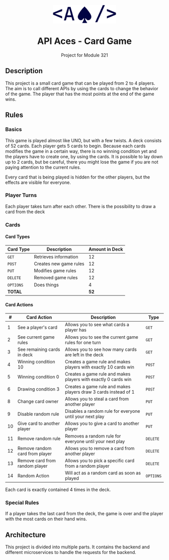 <div align="center">
  <img align="center" src="./resources/logo.svg" alt="API Aces Logo" width="200"/>
  <h1>API Aces - Card Game</h1>
  <span>Project for Module 321</span>
</div>

## Description

This project is a small card game that can be played from 2 to 4 players. The aim is to call different APIs by using the cards to change the behavior of the game. The player that has the most points at the end of the game wins.

## Rules

### Basics

This game is played almost like UNO, but with a few twists. A deck consists of 52 cards. Each player gets 5 cards to begin. Because each cards modifies the game in a certain way, there is no winning condition yet and the players have to create one, by using the cards. It is possible to lay down up to 2 cards, but be careful, there you might lose the game if you are not paying attention to the current rules.

Every card that is being played is hidden for the other players, but the effects are visible for everyone.

### Player Turns

Each player takes turn after each other. There is the possibility to draw a card from the deck

### Cards

#### Card Types

| Card Type | Description            | Amount in Deck |
| --------- | ---------------------- | -------------- |
| `GET`     | Retrieves information  | 12             |
| `POST`    | Creates new game rules | 12             |
| `PUT`     | Modifies game rules    | 12             |
| `DELETE`  | Removed game rules     | 12             |
| `OPTIONS` | Does things            | 4              |
| **TOTAL** |                        | **52**         |

#### Card Actions

| #   | Card Action                    | Description                                                     | Type      |
| --- | ------------------------------ | --------------------------------------------------------------- | --------- |
| 1   | See a player's card            | Allows you to see what cards a player has                       | `GET`     |
| 2   | See current game rules         | Allows you to see the current game rules for one turn           | `GET`     |
| 3   | See remaining cards in deck    | Allows you to see how many cards are left in the deck           | `GET`     |
| 4   | Winning condition 10           | Creates a game rule and makes players with exactly 10 cards win | `POST`    |
| 5   | Winning condition 0            | Creates a game rule and makes players with exactly 0 cards win  | `POST`    |
| 6   | Drawing condition 3            | Creates a game rule and makes players draw 3 cards instead of 1 | `POST`    |
| 8   | Change card owner              | Allows you to steal a card from another player                  | `PUT`     |
| 9   | Disable random rule            | Disables a random rule for everyone until your next play        | `PUT`     |
| 10  | Give card to another player    | Allows you to give a card to another player                     | `PUT`     |
| 11  | Remove random rule             | Removes a random rule for everyone until your next play         | `DELETE`  |
| 12  | Remove random card from player | Allows you to remove a card from another player                 | `DELETE`  |
| 13  | Remove card from random player | Allows you to pick a specific card from a random player         | `DELETE`  |
| 14  | Random Action                  | Will act as a random card as soon as played                     | `OPTIONS` |

Each card is exactly contained 4 times in the deck.

### Special Rules

If a player takes the last card from the deck, the game is over and the player with the most cards on their hand wins.

## Architecture

This project is divided into multiple parts. It contains the backend and different microservices to handle the requests for the backend.
